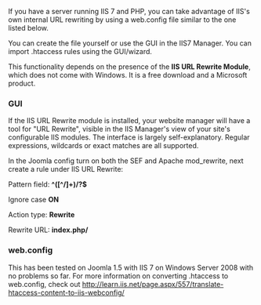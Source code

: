 <!-- Filename: Enabling_Search_Engine_Friendly_(SEF)_URLs_on_IIS/IIS7 / Display title: Enabling Search Engine Friendly (SEF) URLs on IIS/IIS7 -->

If you have a server running IIS 7 and PHP, you can take advantage of
IIS's own internal URL rewriting by using a web.config file similar to
the one listed below.

You can create the file yourself or use the GUI in the IIS7 Manager. You
can import .htaccess rules using the GUI/wizard.

This functionality depends on the presence of the **IIS URL Rewrite
Module**, which does not come with Windows. It is a free download and a
Microsoft product.

### GUI

If the IIS URL Rewrite module is installed, your website manager will
have a tool for "URL Rewrite", visible in the IIS Manager's view of your
site's configurable IIS modules. The interface is largely
self-explanatory. Regular expressions, wildcards or exact matches are
all supported.

In the Joomla config turn on both the SEF and Apache mod_rewrite, next
create a rule under IIS URL Rewrite:

Pattern field: **^(\[^/\]+)/?\$**

Ignore case **ON**

Action type: **Rewrite**

Rewrite URL: **index.php/**

### web.config

This has been tested on Joomla 1.5 with IIS 7 on Windows Server 2008
with no problems so far. For more information on converting .htaccess to
web.config, check out <a
href="http://learn.iis.net/page.aspx/557/translate-htaccess-content-to-iis-webconfig/"
class="external free" target="_blank"
rel="nofollow noreferrer noopener">http://learn.iis.net/page.aspx/557/translate-htaccess-content-to-iis-webconfig/</a>


        
            
                
                    
                    
                        
                        
                            
                            
                            
                            
                            
                        
                        
                    
                    
                        
                        
                            
                        
                        
                    
                    
                        
                        
                            
                            
                            
                        
                        
                    
                
            
            
                
                    
                
            
        
